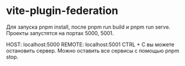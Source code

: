 # vite-plugin-federation
Для запуска pnpm install, после pnpm run build и pnpm run serve. Проекты запустятся на портах 5000, 5001.

HOST: localhost:5000
REMOTE: localhost:5001
CTRL + C вы можете остановить сервер. Можно оставить все сервисы с помощью pnpm stop.

